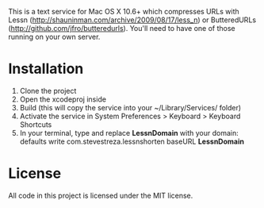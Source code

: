 This is a text service for Mac OS X 10.6+ which compresses URLs with Lessn 
(http://shauninman.com/archive/2009/08/17/less_n) or ButteredURLs 
(http://github.com/jfro/butteredurls). You'll need to have one of those running
on your own server. 

Installation
============

1. Clone the project
2. Open the xcodeproj inside
3. Build (this will copy the service into your ~/Library/Services/ folder)
4. Activate the service in System Preferences > Keyboard > Keyboard Shortcuts
5. In your terminal, type and replace **LessnDomain** with your domain:
      defaults write com.stevestreza.lessnshorten baseURL **LessnDomain**

License
=======

All code in this project is licensed under the MIT license.